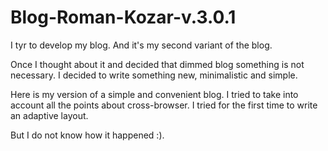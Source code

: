 Blog-Roman-Kozar-v.3.0.1
========================

I tyr to develop my blog. And it's my second variant of the blog.

Once I thought about it and decided that dimmed blog something is not necessary. 
I decided to write something new, minimalistic and simple. 

Here is my version of a simple and convenient blog. 
I tried to take into account all the points about cross-browser. 
I tried for the first time to write an adaptive layout. 

But I do not know how it happened :).
